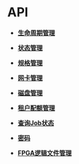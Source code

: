 # API<a name="ZH-CN_TOPIC_0124385011"></a>

-   **[生命周期管理](生命周期管理.md)**  

-   **[状态管理](状态管理.md)**  

-   **[规格管理](规格管理.md)**  

-   **[网卡管理](网卡管理.md)**  

-   **[磁盘管理](磁盘管理.md)**  

-   **[租户配额管理](租户配额管理.md)**  

-   **[查询Job状态](查询Job状态.md)**  

-   **[密码](密码.md)**  

-   **[FPGA逻辑文件管理](FPGA逻辑文件管理.md)**  


